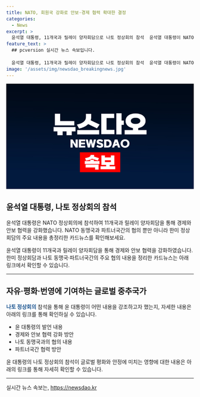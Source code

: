 ```yaml
---
title: NATO, 회원국 강화로 안보·경제 협력 확대한 결정
categories:
  - News
excerpt: >
  윤석열 대통령, 11개국과 릴레이 양자회담으로 나토 정상회의 참석  윤석열 대통령이 NATO 정상회의에 참석했으며, 11개국과 릴레이 양자회담을 통해 경제와 안보 협력을 강화했습니다. 이는 자유, 평화, 번영에 기여하는 글로벌 중추국가로서 3년 연속으로 나토 정상회의에 참석한 것입니다. 해당 내용은 정책뉴스에서 확인할 수 있습니다.
feature_text: >
  ## pcversion 실시간 뉴스 속보입니다.

  윤석열 대통령, 11개국과 릴레이 양자회담으로 나토 정상회의 참석  윤석열 대통령이 NATO 정상회의에 참석했으며, 11개국과 릴레이 양자회담을 통해 경제와 안보 협력을 강화했습니다. 이는 자유, 평화, 번영에 기여하는 글로벌 중추국가로서 3년 연속으로 나토 정상회의에 참석한 것입니다. 해당 내용은 정책뉴스에서 확인할 수 있습니다.
image: '/assets/img/newsdao_breakingnews.jpg'
---
```


<p><img src="/assets/img/newsdao_breakingnews.jpg" alt="pcversion 속보" /></p>

<h2 data-ke-size="size26">윤석열 대통령, 나토 정상회의 참석</h2>

<p>윤석열 대통령은 NATO 정상회의에 참석하여 11개국과 릴레이 양자회담을 통해 경제와 안보 협력을 강화했습니다. NATO 동맹국과 파트너국간의 협의 뿐만 아니라 한미 정상회담의 주요 내용을 총정리한 카드뉴스를 확인해보세요.</p>

<p data-ke-size="size16">윤석열 대통령이 11개국과 릴레이 양자회담을 통해 경제와 안보 협력을 강화하였습니다. 한미 정상회담과 나토 동맹국·파트너국간의 주요 협의 내용을 정리한 카드뉴스는 아래 링크에서 확인할 수 있습니다.</p>

<hr>

<h2 data-ke-size="size24">자유·평화·번영에 기여하는 글로벌 중추국가</h2>

<p><b><span style="color: #1a5490;">나토 정상회의</span></b> 참석을 통해 윤 대통령이 어떤 내용을 강조하고자 했는지, 자세한 내용은 아래의 링크를 통해 확인하실 수 있습니다.</p>

<ul>
  <li>윤 대통령의 발언 내용</li>
  <li>경제와 안보 협력 강화 방안</li>
  <li>나토 동맹국과의 협의 내용</li>
  <li>파트너국간 협력 방안</li>
</ul>

<p data-ke-size="size16">윤 대통령의 나토 정상회의 참석이 글로벌 평화와 안정에 미치는 영향에 대한 내용은 아래의 링크를 통해 자세히 확인할 수 있습니다.</p>

<hr>
실시간 뉴스 속보는, <a href="https://newsdao.kr" rel="dofollow">https://newsdao.kr</a>


